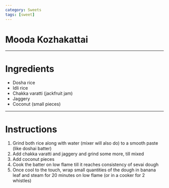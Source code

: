 ```yaml
---
category: Sweets
tags: [sweet]
---
```


# Mooda Kozhakattai

---
# Ingredients
- Dosha rice
- Idli rice
- Chakka varatti (jackfruit jam)
- Jaggery
- Coconut (small pieces)

---
# Instructions

1. Grind both rice along with water (mixer will also do) to a smooth paste (like doshai batter)
2. Add chakka varatti and jaggery and grind some more, till mixed
3. Add coconut pieces
4. Cook the batter on low flame till it reaches consistency of sevai dough
5. Once cool to the touch, wrap small quantities of the dough in banana leaf and steam for 20 minutes on low flame (or in a cooker for 2 whistles)
